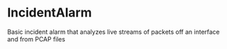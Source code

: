 # IncidentAlarm
Basic incident alarm that analyzes live streams of packets off an interface and from PCAP files
